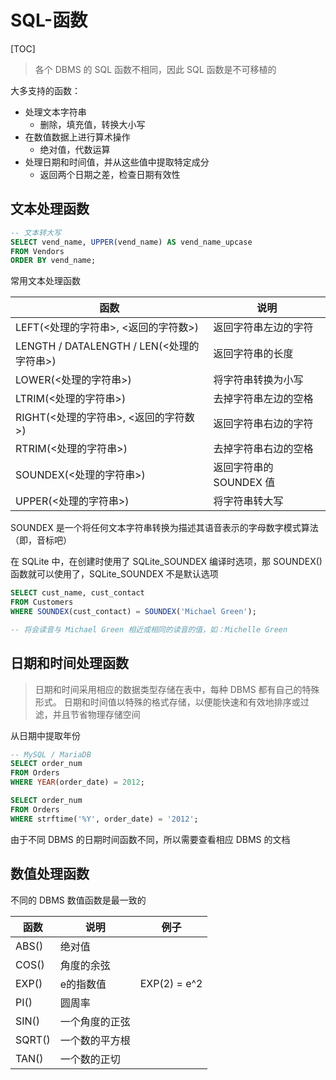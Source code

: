 # SQL-函数

[TOC]

> 各个 DBMS 的 SQL 函数不相同，因此 SQL 函数是不可移植的

大多支持的函数：

- 处理文本字符串
	- 删除，填充值，转换大小写
- 在数值数据上进行算术操作
	- 绝对值，代数运算
- 处理日期和时间值，并从这些值中提取特定成分
	- 返回两个日期之差，检查日期有效性

## 文本处理函数

```sql
-- 文本转大写
SELECT vend_name, UPPER(vend_name) AS vend_name_upcase
FROM Vendors
ORDER BY vend_name;
```

常用文本处理函数

函数 | 说明
---- | ----
LEFT(<处理的字符串>, <返回的字符数>) | 返回字符串左边的字符
LENGTH / DATALENGTH / LEN(<处理的字符串>) | 返回字符串的长度
LOWER(<处理的字符串>) | 将字符串转换为小写
LTRIM(<处理的字符串>) | 去掉字符串左边的空格
RIGHT(<处理的字符串>, <返回的字符数>) | 返回字符串右边的字符
RTRIM(<处理的字符串>) | 去掉字符串右边的空格
SOUNDEX(<处理的字符串>) | 返回字符串的 SOUNDEX 值
UPPER(<处理的字符串>) | 将字符串转大写

SOUNDEX 是一个将任何文本字符串转换为描述其语音表示的字母数字模式算法（即，音标吧）

在 SQLite 中，在创建时使用了 SQLite_SOUNDEX 编译时选项，那 SOUNDEX() 函数就可以使用了，SQLite_SOUNDEX 不是默认选项

```sql
SELECT cust_name, cust_contact
FROM Customers
WHERE SOUNDEX(cust_contact) = SOUNDEX('Michael Green');

-- 将会读音与 Michael Green 相近或相同的读音的值，如：Michelle Green
```

## 日期和时间处理函数

> 日期和时间采用相应的数据类型存储在表中，每种 DBMS 都有自己的特殊形式。
> 日期和时间值以特殊的格式存储，以便能快速和有效地排序或过滤，并且节省物理存储空间

从日期中提取年份

```sql
-- MySQL / MariaDB
SELECT order_num
FROM Orders
WHERE YEAR(order_date) = 2012;
```

```sql
SELECT order_num
FROM Orders
WHERE strftime('%Y', order_date) = '2012';
```

由于不同 DBMS 的日期时间函数不同，所以需要查看相应 DBMS 的文档

## 数值处理函数

不同的 DBMS 数值函数是最一致的

函数 | 说明 | 例子
---- | ---  | ---
ABS() | 绝对值 | 
COS() | 角度的余弦 | 
EXP() | e的指数值 | EXP(2) = e^2
PI() | 圆周率
SIN() | 一个角度的正弦
SQRT() | 一个数的平方根
TAN() | 一个数的正切

